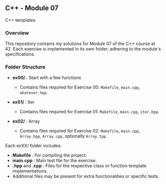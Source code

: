 ## C++ - Module 07
C++ templates

### Overview
This repository contains my solutions for Module 07 of the C++ course at 42. Each exercise is implemented in its own folder, adhering to the module's specifications.

### Folder Structure

- **ex00/** : Start with a few functions
  - Contains files required for Exercise 00: `Makefile`, `main.cpp`, `whatever.hpp`.

- **ex01/** : Iter
  - Contains files required for Exercise 01: `Makefile`, `main.cpp`, `iter.hpp`.

- **ex02/** : Array
  - Contains files required for Exercise 02: `Makefile`, `main.cpp`, `Array.hpp`, `Array.cpp`, optionally `Array.tpp`.

Each exXX/ folder includes:
- **Makefile** : For compiling the project.
- **main.cpp** : Main test file for the exercise.
- **<ClassName>.hpp** and **<ClassName>.cpp** : Files for the respective class or function template implementations.
- Additional files may be present for extra functionalities or specific tests.

